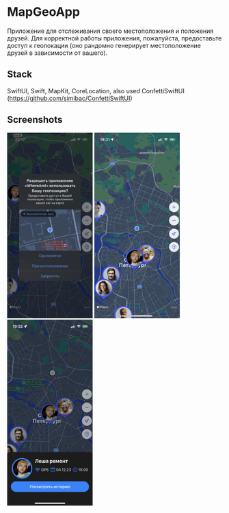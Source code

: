 # MapGeoApp

Приложение для отслеживания своего местоположения и положения друзей.
Для корректной работы приложения, пожалуйста, предоставьте доступ к геолокации (оно рандомно генерирует местоположение друзей в зависимости от вашего).

## Stack

SwiftUI, Swift, MapKit, CoreLocation, also used ConfettiSwiftUI (https://github.com/simibac/ConfettiSwiftUI)

## Screenshots

<img src="https://github.com/annagogley/mapGeoApp/blob/main/screenshots/alert.PNG" width="200">
<img src="https://github.com/annagogley/mapGeoApp/blob/main/screenshots/appView.PNG" width="200">
<img src="https://github.com/annagogley/mapGeoApp/blob/main/screenshots/details.PNG" width="200">


